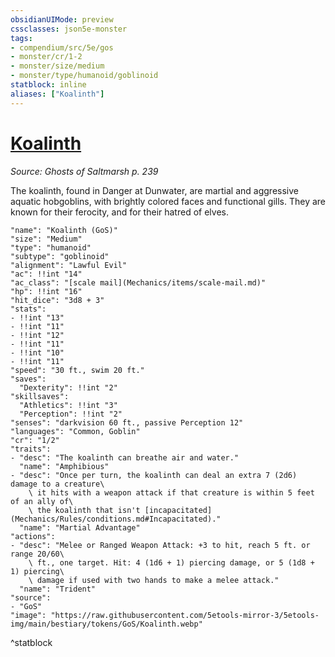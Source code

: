 ```yaml
---
obsidianUIMode: preview
cssclasses: json5e-monster
tags:
- compendium/src/5e/gos
- monster/cr/1-2
- monster/size/medium
- monster/type/humanoid/goblinoid
statblock: inline
aliases: ["Koalinth"]
---
```

# [Koalinth](Mechanics\bestiary\humanoid/koalinth-gos.md)
*Source: Ghosts of Saltmarsh p. 239*  

The koalinth, found in Danger at Dunwater, are martial and aggressive aquatic hobgoblins, with brightly colored faces and functional gills. They are known for their ferocity, and for their hatred of elves.

```statblock
"name": "Koalinth (GoS)"
"size": "Medium"
"type": "humanoid"
"subtype": "goblinoid"
"alignment": "Lawful Evil"
"ac": !!int "14"
"ac_class": "[scale mail](Mechanics/items/scale-mail.md)"
"hp": !!int "16"
"hit_dice": "3d8 + 3"
"stats":
- !!int "13"
- !!int "11"
- !!int "12"
- !!int "11"
- !!int "10"
- !!int "11"
"speed": "30 ft., swim 20 ft."
"saves":
  "Dexterity": !!int "2"
"skillsaves":
  "Athletics": !!int "3"
  "Perception": !!int "2"
"senses": "darkvision 60 ft., passive Perception 12"
"languages": "Common, Goblin"
"cr": "1/2"
"traits":
- "desc": "The koalinth can breathe air and water."
  "name": "Amphibious"
- "desc": "Once per turn, the koalinth can deal an extra 7 (2d6) damage to a creature\
    \ it hits with a weapon attack if that creature is within 5 feet of an ally of\
    \ the koalinth that isn't [incapacitated](Mechanics/Rules/conditions.md#Incapacitated)."
  "name": "Martial Advantage"
"actions":
- "desc": "Melee or Ranged Weapon Attack: +3 to hit, reach 5 ft. or range 20/60\
    \ ft., one target. Hit: 4 (1d6 + 1) piercing damage, or 5 (1d8 + 1) piercing\
    \ damage if used with two hands to make a melee attack."
  "name": "Trident"
"source":
- "GoS"
"image": "https://raw.githubusercontent.com/5etools-mirror-3/5etools-img/main/bestiary/tokens/GoS/Koalinth.webp"
```
^statblock